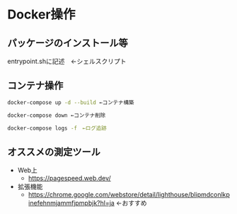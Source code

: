 # Docker操作
## パッケージのインストール等
entrypoint.shに記述　←シェルスクリプト

## コンテナ操作

```bash
docker-compose up -d --build ←コンテナ構築

docker-compose down ←コンテナ削除

docker-compose logs -f　←ログ追跡
```

## オススメの測定ツール
- Web上
    - https://pagespeed.web.dev/
- 拡張機能
    - https://chrome.google.com/webstore/detail/lighthouse/blipmdconlkpinefehnmjammfjpmpbjk?hl=ja ←おすすめ
